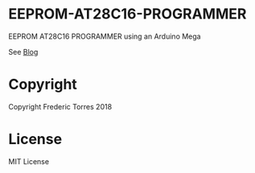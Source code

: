 # EEPROM-AT28C16-PROGRAMMER

EEPROM AT28C16 PROGRAMMER using an Arduino Mega

See [Blog](http://frederictorres.blogspot.com/2018/06/at28c16-eeprom-programmer.html)

# Copyright
Copyright Frederic Torres 2018

# License
MIT License
